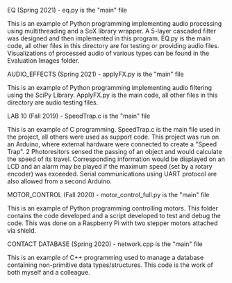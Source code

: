 EQ (Spring 2021) - eq.py is the "main" file

This is an example of Python programming implementing audio processing using multithreading and a SoX library wrapper. A 5-layer cascaded filter was designed and then implemented in this program. EQ.py is the main code, all other files in this directory are for testing or providing audio files. Visualizations of processed audio of various types can be found in the Evaluation Images folder.

AUDIO_EFFECTS (Spring 2021) - applyFX.py is the "main" file

This is an example of Python programming implementing audio filtering using the SciPy Library. ApplyFX.py is the main code, all other files in this directory are audio testing files.

LAB 10 (Fall 2019) - SpeedTrap.c is the "main" file

This is an example of C programming. SpeedTrap.c is the main file used in the project, all others were used as support code.
This project was run on an Arduino, where external hardware were connected to create a "Speed Trap". 2 Photoresitors sensed the
passing of an object and would calculate the speed of its travel. Corresponding information would be displayed on an LCD 
and an alarm may be played if the maximum speed (set by a rotary encoder) was exceeded. Serial communications using UART
protocol are also allowed from a second Arduino.


MOTOR_CONTROL (Fall 2020) - motor_control_full.py is the "main" file

This is an example of Python programming controlling motors. This folder contains the code developed and a script developed to test
and debug the code. This was done on a Raspberry Pi with two stepper motors attached via shield.

CONTACT DATABASE (Spring 2020) - network.cpp is the "main" file

This is an example of C++ programming used to manage a database containing non-primitive data types/structures. This code is the work of both myself and a colleague.
